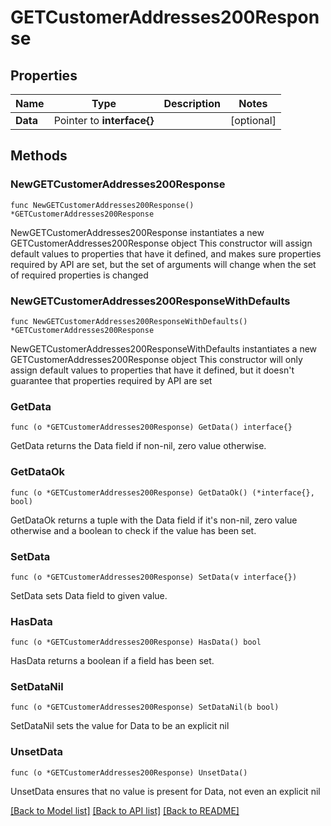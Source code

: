# GETCustomerAddresses200Response

## Properties

Name | Type | Description | Notes
------------ | ------------- | ------------- | -------------
**Data** | Pointer to **interface{}** |  | [optional] 

## Methods

### NewGETCustomerAddresses200Response

`func NewGETCustomerAddresses200Response() *GETCustomerAddresses200Response`

NewGETCustomerAddresses200Response instantiates a new GETCustomerAddresses200Response object
This constructor will assign default values to properties that have it defined,
and makes sure properties required by API are set, but the set of arguments
will change when the set of required properties is changed

### NewGETCustomerAddresses200ResponseWithDefaults

`func NewGETCustomerAddresses200ResponseWithDefaults() *GETCustomerAddresses200Response`

NewGETCustomerAddresses200ResponseWithDefaults instantiates a new GETCustomerAddresses200Response object
This constructor will only assign default values to properties that have it defined,
but it doesn't guarantee that properties required by API are set

### GetData

`func (o *GETCustomerAddresses200Response) GetData() interface{}`

GetData returns the Data field if non-nil, zero value otherwise.

### GetDataOk

`func (o *GETCustomerAddresses200Response) GetDataOk() (*interface{}, bool)`

GetDataOk returns a tuple with the Data field if it's non-nil, zero value otherwise
and a boolean to check if the value has been set.

### SetData

`func (o *GETCustomerAddresses200Response) SetData(v interface{})`

SetData sets Data field to given value.

### HasData

`func (o *GETCustomerAddresses200Response) HasData() bool`

HasData returns a boolean if a field has been set.

### SetDataNil

`func (o *GETCustomerAddresses200Response) SetDataNil(b bool)`

 SetDataNil sets the value for Data to be an explicit nil

### UnsetData
`func (o *GETCustomerAddresses200Response) UnsetData()`

UnsetData ensures that no value is present for Data, not even an explicit nil

[[Back to Model list]](../README.md#documentation-for-models) [[Back to API list]](../README.md#documentation-for-api-endpoints) [[Back to README]](../README.md)


